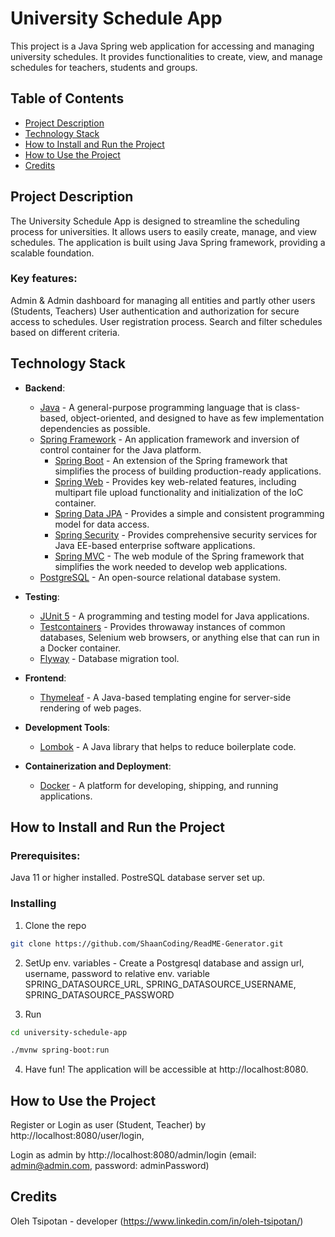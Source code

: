 # University Schedule App

This project is a Java Spring web application for accessing and managing university schedules. It provides functionalities to create, view, and manage schedules for teachers, students and groups.

## Table of Contents
- [Project Description](#project-description)
- [Technology Stack](#technology-stack)
- [How to Install and Run the Project](#how-to-install-and-run-the-project)
- [How to Use the Project](#how-to-use-the-project)
- [Credits](#credits)

## Project Description
The University Schedule App is designed to streamline the scheduling process for universities. It allows users to easily create, manage, and view schedules. The application is built using Java Spring framework, providing a scalable foundation.

### Key features:

Admin & Admin dashboard for managing all entities and partly other users (Students, Teachers)
User authentication and authorization for secure access to schedules.
User registration process.
Search and filter schedules based on different criteria.

## Technology Stack

- **Backend**:
  - [Java](https://www.java.com/) - A general-purpose programming language that is class-based, object-oriented, and designed to have as few implementation dependencies as possible.
  - [Spring Framework](https://spring.io/) - An application framework and inversion of control container for the Java platform.
    - [Spring Boot](https://spring.io/projects/spring-boot) - An extension of the Spring framework that simplifies the process of building production-ready applications.
    - [Spring Web](https://docs.spring.io/spring-framework/docs/current/reference/html/web.html) - Provides key web-related features, including multipart file upload functionality and initialization of the IoC container.
    - [Spring Data JPA](https://spring.io/projects/spring-data-jpa) - Provides a simple and consistent programming model for data access.
    - [Spring Security](https://spring.io/projects/spring-security) - Provides comprehensive security services for Java EE-based enterprise software applications.
    - [Spring MVC](https://docs.spring.io/spring-framework/docs/current/reference/html/web.html) - The web module of the Spring framework that simplifies the work needed to develop web applications.
  - [PostgreSQL](https://www.postgresql.org/) - An open-source relational database system.

- **Testing**:
  - [JUnit 5](https://junit.org/junit5/) - A programming and testing model for Java applications.
  - [Testcontainers](https://www.testcontainers.org/) - Provides throwaway instances of common databases, Selenium web browsers, or anything else that can run in a Docker container.
  - [Flyway](https://flywaydb.org/) - Database migration tool.

- **Frontend**:
  - [Thymeleaf](https://www.thymeleaf.org/) - A Java-based templating engine for server-side rendering of web pages.
  
- **Development Tools**:
  - [Lombok](https://projectlombok.org/) - A Java library that helps to reduce boilerplate code.

- **Containerization and Deployment**:
  - [Docker](https://www.docker.com/) - A platform for developing, shipping, and running applications.



## How to Install and Run the Project
### Prerequisites:

Java 11 or higher installed.
PostreSQL database server set up.

### Installing 
1. Clone the repo

```sh
git clone https://github.com/ShaanCoding/ReadME-Generator.git
```
2. SetUp env. variables - Create a Postgresql database and assign url, username, password to relative env. variable SPRING_DATASOURCE_URL, SPRING_DATASOURCE_USERNAME, SPRING_DATASOURCE_PASSWORD

3. Run
```sh
cd university-schedule-app
```
```sh
./mvnw spring-boot:run
```

4. Have fun!
The application will be accessible at http://localhost:8080.

## How to Use the Project
Register or Login as user (Student, Teacher) by http://localhost:8080/user/login,

Login as admin by http://localhost:8080/admin/login (email: admin@admin.com, password: adminPassword)

## Credits
Oleh Tsipotan - developer (https://www.linkedin.com/in/oleh-tsipotan/)

